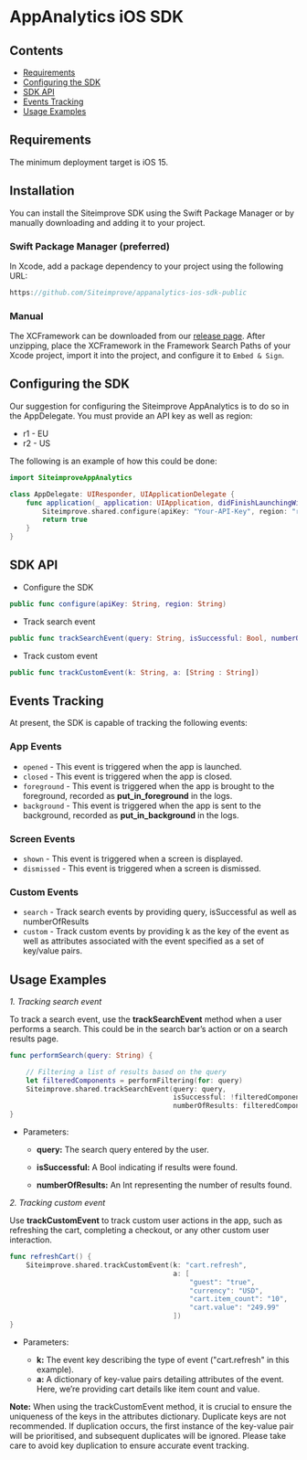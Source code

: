 # AppAnalytics iOS SDK

## Contents

- [Requirements](#requirements)
- [Configuring the SDK](#configuring-the-sdk)
- [SDK API](#sdk-api)
- [Events Tracking](#events-tracking)
- [Usage Examples](#usage-examples)


## Requirements
The minimum deployment target is iOS 15.

## Installation
You can install the Siteimprove SDK using the Swift Package Manager or by manually downloading and adding it to your project.

### Swift Package Manager (preferred)
In Xcode, add a package dependency to your project using the following URL:  
```swift
https://github.com/Siteimprove/appanalytics-ios-sdk-public
```

### Manual
The XCFramework can be downloaded from our [release page](https://github.com/Siteimprove/appanalytics-ios-sdk-public/releases). After unzipping, place the XCFramework in the Framework Search Paths of your Xcode project, import it into the project, and configure it to `Embed & Sign`.

## Configuring the SDK
Our suggestion for configuring the Siteimprove AppAnalytics is to do so in the AppDelegate.
You must provide an API key as well as region:
- r1 - EU
- r2 - US

The following is an example of how this could be done:

```swift
import SiteimproveAppAnalytics

class AppDelegate: UIResponder, UIApplicationDelegate {
    func application(_ application: UIApplication, didFinishLaunchingWithOptions launchOptions: [UIApplication.LaunchOptionsKey: Any]?) -> Bool {
        Siteimprove.shared.configure(apiKey: "Your-API-Key", region: "r1")
        return true
    }
}
```

## SDK API
- Configure the SDK

```swift
public func configure(apiKey: String, region: String)
```

- Track search event
```swift
public func trackSearchEvent(query: String, isSuccessful: Bool, numberOfResults: Int)
```

- Track custom event
```swift
public func trackCustomEvent(k: String, a: [String : String])
```

## Events Tracking
At present, the SDK is capable of tracking the following events:

### App Events
* `opened` - This event is triggered when the app is launched.
* `closed` - This event is triggered when the app is closed.
* `foreground` - This event is triggered when the app is brought to the foreground, recorded as **put_in_foreground** in the logs.
* `background` - This event is triggered when the app is sent to the background, recorded as **put_in_background** in the logs.

### Screen Events
* `shown` - This event is triggered when a screen is displayed.
* `dismissed` - This event is triggered when a screen is dismissed.

### Custom Events

* `search` - Track search events by providing query, isSuccessful as well as numberOfResults
* `custom` - Track custom events by providing k as the key of the event as well as attributes associated with the event specified as a set of key/value pairs.

## Usage Examples

*1. Tracking search event*

To track a search event, use the **trackSearchEvent** method when a user performs a search. This could be in the search bar’s action or on a search results page.

```swift
func performSearch(query: String) {

    // Filtering a list of results based on the query
    let filteredComponents = performFiltering(for: query)
    Siteimprove.shared.trackSearchEvent(query: query,
                                        isSuccessful: !filteredComponents.isEmpty,
                                        numberOfResults: filteredComponents.count)
}
```
- Parameters:

    - **query:** The search query entered by the user.

    - **isSuccessful:** A Bool indicating if results were found.

    - **numberOfResults:** An Int representing the number of results found.
    
    
*2. Tracking custom event*

Use **trackCustomEvent** to track custom user actions in the app, such as refreshing the cart, completing a checkout, or any other custom user interaction.

```swift
func refreshCart() {
    Siteimprove.shared.trackCustomEvent(k: "cart.refresh",
                                        a: [
                                            "guest": "true",
                                            "currency": "USD",
                                            "cart.item_count": "10",
                                            "cart.value": "249.99"
                                        ])
}
```
- Parameters:

    - **k:** The event key describing the type of event ("cart.refresh" in this example).
    - **a:** A dictionary of key-value pairs detailing attributes of the event. Here, we’re providing cart details like item count and value.
    
**Note:** When using the trackCustomEvent method, it is crucial to ensure the uniqueness of the keys in the attributes dictionary. Duplicate keys are not recommended. If duplication occurs, the first instance of the key-value pair will be prioritised, and subsequent duplicates will be ignored. Please take care to avoid key duplication to ensure accurate event tracking.

